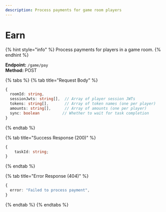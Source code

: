 ```yaml
---
description: Process payments for game room players
---
```


# Earn

{% hint style="info" %} Process payments for players in a game room. {% endhint %}

**Endpoint:** `/game/pay`\
**Method:** POST

{% tabs %} {% tab title="Request Body" %}

```typescript
{
  roomId: string,
  sessionJwts: string[],  // Array of player session JWTs
  tokens: string[],       // Array of token names (one per player)
  amounts: string[],      // Array of amounts (one per player)
  sync: boolean          // Whether to wait for task completion
}
```

{% endtab %}

{% tab title="Success Response (200)" %}

```typescript
{
    taskId: string;
}
```

{% endtab %}

{% tab title="Error Response (404)" %}

```typescript
{
  error: "Failed to process payment",
}
```

{% endtab %} {% endtabs %}
